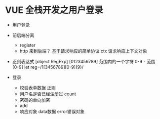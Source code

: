 # VUE 全栈开发之用户登录

- 用户登录
- 前后端分离
    - register
    - http  来到后端？
        基于请求响应的简单协议
        ctx 请求响应上下文对象
- 正则表达式 [object RegExp]
    [0123456789] 范围内的一个字符
    0-9 - 范围 [0-9]
    let reg=/1[3456789][0-9]{9}/

- 登录
    - 校验表单数据 正则
    - 用户名是否已经注册过 count
    - 密码的单向加密
    -   add
    - 响应对象 data数据 error错误对象